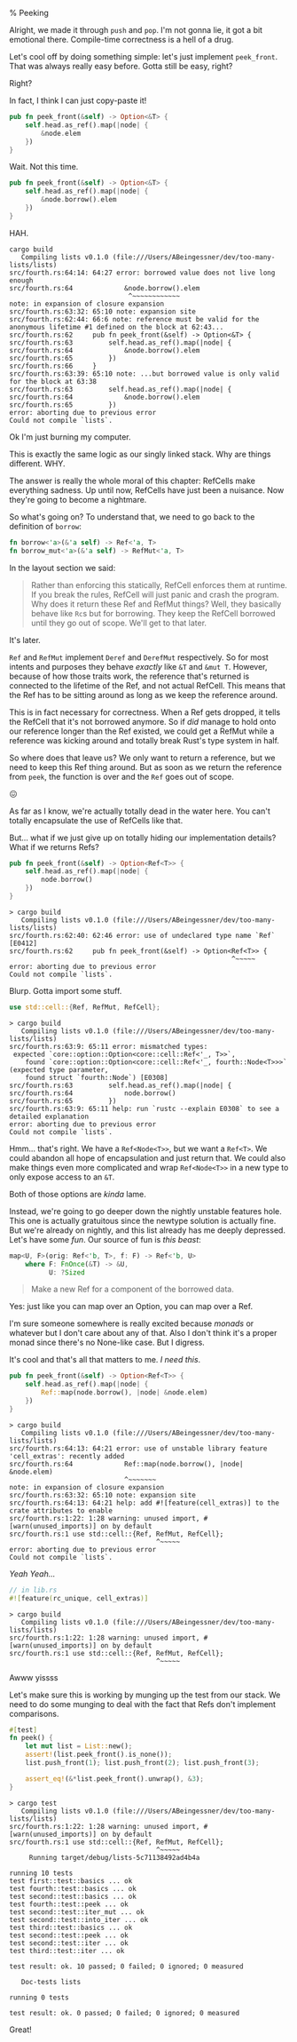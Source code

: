 % Peeking

Alright, we made it through `push` and `pop`. I'm not gonna lie, it got a
bit emotional there. Compile-time correctness is a hell of a drug.

Let's cool off by doing something simple: let's just implement `peek_front`.
That was always really easy before. Gotta still be easy, right?

Right?

In fact, I think I can just copy-paste it!

```rust
pub fn peek_front(&self) -> Option<&T> {
    self.head.as_ref().map(|node| {
        &node.elem
    })
}
```

Wait. Not this time.

```rust
pub fn peek_front(&self) -> Option<&T> {
    self.head.as_ref().map(|node| {
        &node.borrow().elem
    })
}
```

HAH.

```text
cargo build
   Compiling lists v0.1.0 (file:///Users/ABeingessner/dev/too-many-lists/lists)
src/fourth.rs:64:14: 64:27 error: borrowed value does not live long enough
src/fourth.rs:64             &node.borrow().elem
                              ^~~~~~~~~~~~~
note: in expansion of closure expansion
src/fourth.rs:63:32: 65:10 note: expansion site
src/fourth.rs:62:44: 66:6 note: reference must be valid for the anonymous lifetime #1 defined on the block at 62:43...
src/fourth.rs:62     pub fn peek_front(&self) -> Option<&T> {
src/fourth.rs:63         self.head.as_ref().map(|node| {
src/fourth.rs:64             &node.borrow().elem
src/fourth.rs:65         })
src/fourth.rs:66     }
src/fourth.rs:63:39: 65:10 note: ...but borrowed value is only valid for the block at 63:38
src/fourth.rs:63         self.head.as_ref().map(|node| {
src/fourth.rs:64             &node.borrow().elem
src/fourth.rs:65         })
error: aborting due to previous error
Could not compile `lists`.
```

Ok I'm just burning my computer.

This is exactly the same logic as our singly linked stack. Why are things
different. WHY.

The answer is really the whole moral of this chapter: RefCells make everything
sadness. Up until now, RefCells have just been a nuisance. Now they're going to
become a nightmare.

So what's going on? To understand that, we need to go back to the definition of
`borrow`:

```rust
fn borrow<'a>(&'a self) -> Ref<'a, T>
fn borrow_mut<'a>(&'a self) -> RefMut<'a, T>
```

In the layout section we said:

> Rather than enforcing this statically, RefCell enforces them at runtime.
> If you break the rules, RefCell will just panic and crash the program.
> Why does it return these Ref and RefMut things? Well, they basically behave
> like `Rc`s but for borrowing. They keep the RefCell borrowed until they go out
> of scope. We'll get to that later.

It's later.

`Ref` and `RefMut` implement `Deref` and `DerefMut` respectively. So for most
intents and purposes they behave *exactly* like `&T` and `&mut T`. However,
because of how those traits work, the reference that's returned is connected
to the lifetime of the Ref, and not actual RefCell. This means that the Ref
has to be sitting around as long as we keep the reference around.

This is in fact necessary for correctness. When a Ref gets dropped, it tells
the RefCell that it's not borrowed anymore. So if *did* manage to hold onto our
reference longer than the Ref existed, we could get a RefMut while a reference
was kicking around and totally break Rust's type system in half.

So where does that leave us? We only want to return a reference, but we need
to keep this Ref thing around. But as soon as we return the reference from
`peek`, the function is over and the `Ref` goes out of scope.

😖

As far as I know, we're actually totally dead in the water here. You can't
totally encapsulate the use of RefCells like that.

But... what if we just give up on totally hiding our implementation details?
What if we returns Refs?

```rust
pub fn peek_front(&self) -> Option<Ref<T>> {
    self.head.as_ref().map(|node| {
        node.borrow()
    })
}
```

```text
> cargo build
   Compiling lists v0.1.0 (file:///Users/ABeingessner/dev/too-many-lists/lists)
src/fourth.rs:62:40: 62:46 error: use of undeclared type name `Ref` [E0412]
src/fourth.rs:62     pub fn peek_front(&self) -> Option<Ref<T>> {
                                                        ^~~~~~
error: aborting due to previous error
Could not compile `lists`.
```

Blurp. Gotta import some stuff.


```rust
use std::cell::{Ref, RefMut, RefCell};
```

```text
> cargo build
   Compiling lists v0.1.0 (file:///Users/ABeingessner/dev/too-many-lists/lists)
src/fourth.rs:63:9: 65:11 error: mismatched types:
 expected `core::option::Option<core::cell::Ref<'_, T>>`,
    found `core::option::Option<core::cell::Ref<'_, fourth::Node<T>>>`
(expected type parameter,
    found struct `fourth::Node`) [E0308]
src/fourth.rs:63         self.head.as_ref().map(|node| {
src/fourth.rs:64             node.borrow()
src/fourth.rs:65         })
src/fourth.rs:63:9: 65:11 help: run `rustc --explain E0308` to see a detailed explanation
error: aborting due to previous error
Could not compile `lists`.
```

Hmm... that's right. We have a `Ref<Node<T>>`, but we want a `Ref<T>`. We could
abandon all hope of encapsulation and just return that. We could also make
things even more complicated and wrap `Ref<Node<T>>` in a new type to only
expose access to an `&T`.

Both of those options are *kinda* lame.

Instead, we're going to go deeper down the nightly unstable features hole. This
one is actually gratuitous since the newtype solution is actually fine. But
we're already on nightly, and this list already has me deeply depressed. Let's
have some *fun*. Our source of fun is *this beast*:

```rust
map<U, F>(orig: Ref<'b, T>, f: F) -> Ref<'b, U>
    where F: FnOnce(&T) -> &U,
          U: ?Sized
```

> Make a new Ref for a component of the borrowed data.

Yes: just like you can map over an Option, you can map over a Ref.

I'm sure someone somewhere is really excited because *monads* or whatever but
I don't care about any of that. Also I don't think it's a proper monad since
there's no None-like case. But I digress.

It's cool and that's all that matters to me. *I need this*.

```rust
pub fn peek_front(&self) -> Option<Ref<T>> {
    self.head.as_ref().map(|node| {
        Ref::map(node.borrow(), |node| &node.elem)
    })
}
```

```text
> cargo build
   Compiling lists v0.1.0 (file:///Users/ABeingessner/dev/too-many-lists/lists)
src/fourth.rs:64:13: 64:21 error: use of unstable library feature 'cell_extras': recently added
src/fourth.rs:64             Ref::map(node.borrow(), |node| &node.elem)
                             ^~~~~~~~
note: in expansion of closure expansion
src/fourth.rs:63:32: 65:10 note: expansion site
src/fourth.rs:64:13: 64:21 help: add #![feature(cell_extras)] to the crate attributes to enable
src/fourth.rs:1:22: 1:28 warning: unused import, #[warn(unused_imports)] on by default
src/fourth.rs:1 use std::cell::{Ref, RefMut, RefCell};
                                     ^~~~~~
error: aborting due to previous error
Could not compile `lists`.
```

*Yeah Yeah...*

```rust
// in lib.rs
#![feature(rc_unique, cell_extras)]
```

```text
> cargo build
   Compiling lists v0.1.0 (file:///Users/ABeingessner/dev/too-many-lists/lists)
src/fourth.rs:1:22: 1:28 warning: unused import, #[warn(unused_imports)] on by default
src/fourth.rs:1 use std::cell::{Ref, RefMut, RefCell};
                                     ^~~~~~
```

Awww yissss

Let's make sure this is working by munging up the test from our stack. We need
to do some munging to deal with the fact that Refs don't implement comparisons.

```rust
#[test]
fn peek() {
    let mut list = List::new();
    assert!(list.peek_front().is_none());
    list.push_front(1); list.push_front(2); list.push_front(3);

    assert_eq!(&*list.peek_front().unwrap(), &3);
}
```


```
> cargo test
   Compiling lists v0.1.0 (file:///Users/ABeingessner/dev/too-many-lists/lists)
src/fourth.rs:1:22: 1:28 warning: unused import, #[warn(unused_imports)] on by default
src/fourth.rs:1 use std::cell::{Ref, RefMut, RefCell};
                                     ^~~~~~
     Running target/debug/lists-5c71138492ad4b4a

running 10 tests
test first::test::basics ... ok
test fourth::test::basics ... ok
test second::test::basics ... ok
test fourth::test::peek ... ok
test second::test::iter_mut ... ok
test second::test::into_iter ... ok
test third::test::basics ... ok
test second::test::peek ... ok
test second::test::iter ... ok
test third::test::iter ... ok

test result: ok. 10 passed; 0 failed; 0 ignored; 0 measured

   Doc-tests lists

running 0 tests

test result: ok. 0 passed; 0 failed; 0 ignored; 0 measured
```

Great!
